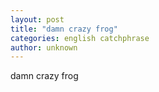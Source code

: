 ```yaml
---
layout: post
title: "damn crazy frog"
categories: english catchphrase
author: unknown
---
```


damn crazy frog
